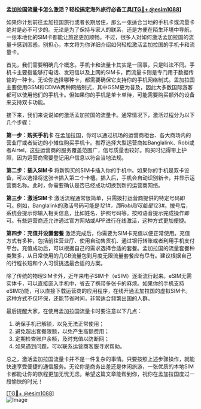 **孟加拉国流量卡怎么激活？轻松搞定海外旅行必备工具[[TG💪+ @esim1088](https://t.me/s/esim1088)]**

如果你计划前往孟加拉国旅行或者长期居住，那么一张适合当地的手机卡或流量卡绝对是必不可少的。无论是为了保持与家人的联系，还是方便在陌生环境中导航，一张本地化的SIM卡都能让旅途更加顺畅。不过，很多人对如何激活孟加拉国的流量卡感到困惑。别担心，本文将为你详细介绍如何轻松激活孟加拉国的手机卡和流量卡。

首先，我们需要明确几个概念。手机卡和流量卡其实是一回事，只是叫法不同。手机卡主要指能够打电话、发短信以及上网的SIM卡，而流量卡则是专门用于数据传输的一种卡。无论你选择哪种卡，都需要确保它支持你的手机网络制式。孟加拉国主要使用GSM和CDMA两种网络制式，其中GSM更为普及，因此大多数国际游客都可以使用他们的手机卡。但如果你的手机是单卡单待，可能需要购买额外的设备来支持双卡功能。

接下来，我们来说说如何激活孟加拉国的流量卡。通常情况下，激活过程分为以下几个步骤：

**第一步：购买手机卡**
在孟加拉国，你可以通过机场的运营商柜台、各大商场内的营业厅或者街边的小摊位购买手机卡。推荐选择大型运营商如Banglalink、Robi或者Airtel，这些运营商的服务覆盖范围广，信号质量也较好。购买时记得带上护照，因为运营商需要登记用户信息以符合当地法规。

**第二步：插入SIM卡**
将新购买的SIM卡插入你的手机中。如果你的手机是双卡设备，可以选择将这张卡插入第二个卡槽。插入后，手机会自动识别新卡，并显示运营商名称。此时，你需要确认是否已经成功切换到新的运营商网络。

**第三步：激活SIM卡**
激活流程通常很简单，只需拨打运营商提供的特定号码即可。例如，Banglalink的激活号码可能是*121#，而Robi则可能是*123#。拨号后，系统会提示你输入相关信息，比如姓名、护照号码等。按照语音提示完成操作即可。有些运营商还允许通过官方网站或APP进行在线激活，这种方式更加便捷。

**第四步：充值并设置套餐**
激活完成后，你需要为SIM卡充值以便正常使用。充值方式有多种，包括前往营业厅、使用自动售货机、通过银行转账或者利用手机支付平台。充值成功后，可以根据自己的需求选择合适的套餐。孟加拉国的流量套餐种类繁多，从日常使用的几GB流量包到月度无限流量套餐应有尽有。建议根据自己的行程长短和个人习惯挑选最合适的方案。

除了传统的物理SIM卡外，近年来电子SIM卡（eSIM）逐渐流行起来。eSIM无需实体卡，可以直接嵌入手机中，省去了携带多张卡的麻烦。如果你的手机支持eSIM功能，可以直接下载运营商的应用程序，在线开通孟加拉国的虚拟SIM卡。这种方式不仅环保，还能节省时间，非常适合频繁出国的人群。

最后提醒大家，在使用孟加拉国流量卡时要注意以下几点：
1. 确保手机已解锁，以免无法正常使用；
2. 避免超出套餐限额，以免产生高额费用；
3. 定期检查账户余额，及时充值以防断网；
4. 如果遇到问题，可以联系运营商客服寻求帮助。

总之，激活孟加拉国流量卡并不是一件复杂的事情。只要按照上述步骤操作，就能快速享受便捷的通信服务。无论你是商务出差还是休闲旅游，一张优质的本地SIM卡都能让你的旅程更加无忧无虑。希望这篇文章能帮到你，祝你在孟加拉国度过一段愉快的时光！

[[TG💪+ @esim1088](https://t.me/s/esim1088)]  
![Image](https://i.postimg.cc/4NQfJmqS/Snipaste-2025-05-13-00-14-12.png)